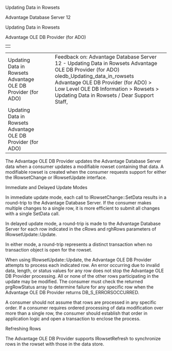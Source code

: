 Updating Data in Rowsets




Advantage Database Server 12  

Updating Data in Rowsets

Advantage OLE DB Provider (for ADO)

|  |
| --- |
|  |

|  |  |  |  |  |
| --- | --- | --- | --- | --- |
| Updating Data in Rowsets  Advantage OLE DB Provider (for ADO) |  |  | Feedback on: Advantage Database Server 12 - Updating Data in Rowsets Advantage OLE DB Provider (for ADO) oledb\_Updating\_data\_in\_rowsets Advantage OLE DB Provider (for ADO) > Low Level OLE DB Information > Rowsets > Updating Data in Rowsets / Dear Support Staff, |  |
| Updating Data in Rowsets  Advantage OLE DB Provider (for ADO) |  |  |  |  |

The Advantage OLE DB Provider updates the Advantage Database Server data when a consumer updates a modifiable rowset containing that data. A modifiable rowset is created when the consumer requests support for either the IRowsetChange or IRowsetUpdate interface.

Immediate and Delayed Update Modes

In immediate update mode, each call to IRowsetChange::SetData results in a round-trip to the Advantage Database Server. If the consumer makes multiple changes to a single row, it is more efficient to submit all changes with a single SetData call.

In delayed update mode, a round-trip is made to the Advantage Database Server for each row indicated in the cRows and rghRows parameters of IRowsetUpdate::Update.

In either mode, a round-trip represents a distinct transaction when no transaction object is open for the rowset.

When using IRowsetUpdate::Update, the Advantage OLE DB Provider attempts to process each indicated row. An error occurring due to invalid data, length, or status values for any row does not stop the Advantage OLE DB Provider processing. All or none of the other rows participating in the update may be modified. The consumer must check the returned prgRowStatus array to determine failure for any specific row when the Advantage OLE DB Provider returns DB\_S\_ERRORSOCCURRED.

A consumer should not assume that rows are processed in any specific order. If a consumer requires ordered processing of data modification over more than a single row, the consumer should establish that order in application logic and open a transaction to enclose the process.

Refreshing Rows

The Advantage OLE DB Provider supports IRowsetRefresh to synchronize rows in the rowset with those in the data store.
